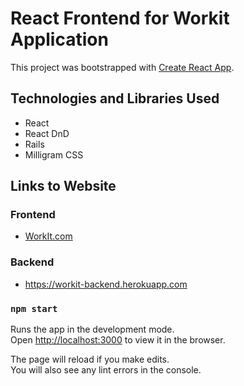 # React Frontend for Workit Application

This project was bootstrapped with [Create React App](https://github.com/facebook/create-react-app).

## Technologies and Libraries Used

* React
* React DnD
* Rails
* Milligram CSS

## Links to Website

### Frontend

* [WorkIt.com](https://60e0f37117dd34322d2fd65c--ecstatic-shockley-beaf78.netlify.app/dashboard)

### Backend
* https://workit-backend.herokuapp.com


### `npm start`

Runs the app in the development mode.\
Open [http://localhost:3000](http://localhost:3000) to view it in the browser.

The page will reload if you make edits.\
You will also see any lint errors in the console.

